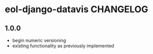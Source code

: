 # eol-django-datavis CHANGELOG

## 1.0.0

- begin numeric versioning
- existing functionality as previously implemented

